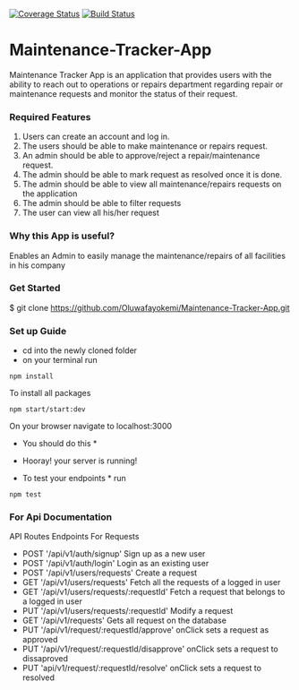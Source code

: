 [![Coverage Status](https://coveralls.io/repos/github/Oluwafayokemi/Maintenance-Tracker-App/badge.svg?branch=sort-travis)](https://coveralls.io/github/Oluwafayokemi/Maintenance-Tracker-App?branch=sort-travis)
[![Build Status](https://travis-ci.org/Oluwafayokemi/Maintenance-Tracker-App.svg?branch=develop)](https://travis-ci.org/Oluwafayokemi/Maintenance-Tracker-App)

# Maintenance-Tracker-App
Maintenance Tracker App is an application that provides users with the ability to reach out to
operations or repairs department regarding repair or maintenance requests and monitor the
status of their request.

### Required Features
1. Users can create an account and log in.
2. The users should be able to make maintenance or repairs request.
3. An admin should be able to approve/reject a repair/maintenance request.
4. The admin should be able to mark request as resolved once it is done.
5. The admin should be able to view all maintenance/repairs requests on the application
6. The admin should be able to filter requests
7. The user can view all his/her request

### Why this App is useful?
Enables an Admin to easily manage the maintenance/repairs of all facilities in his company

### Get Started
$ git clone https://github.com/Oluwafayokemi/Maintenance-Tracker-App.git

### Set up Guide
- cd into the newly cloned folder
- on your terminal run
```
npm install 
```
To install all packages
```
npm start/start:dev 
```
On your browser navigate to localhost:3000
* You should do this *
- Hooray! your server is running!

* To test your endpoints * run
```
npm test
 ```
### For Api Documentation
API Routes Endpoints
For Requests
- POST '/api/v1/auth/signup' Sign up as a new user
- POST '/api/v1/auth/login' Login as an existing user
- POST '/api/v1/users/requests' Create a request
- GET '/api/v1/users/requests' Fetch all the requests of a logged in user
- GET '/api/v1/users/requests/:requestId'  Fetch a request that belongs to a logged in user
- PUT '/api/v1/users/requests/:requestId' Modify a request
- GET '/api/v1/requests' Gets all request on the database
- PUT '/api/v1/request/:requestId/approve' onClick sets a request as approved
- PUT '/api/v1/request/:requestId/disapprove' onClick sets a request to dissaproved
- PUT 'api/v1/request/:requestId/resolve' onClick sets a request to resolved


